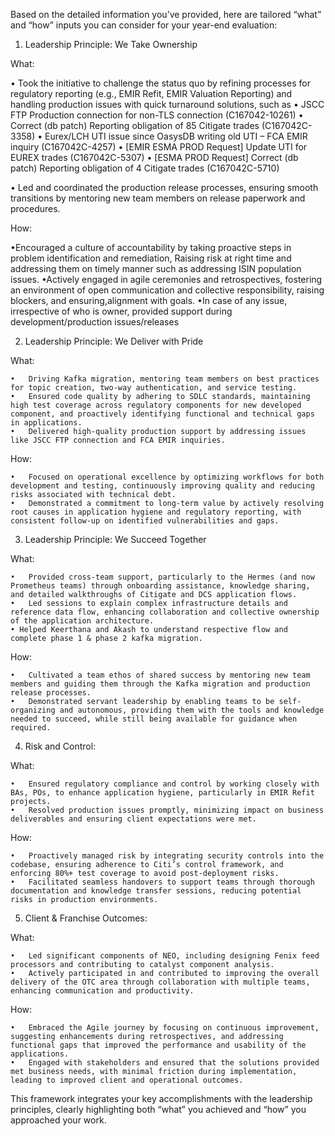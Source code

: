 Based on the detailed information you’ve provided, here are tailored “what” and “how” inputs you can consider for your year-end evaluation:

1. Leadership Principle: We Take Ownership

What:

•	Took the initiative to challenge the status quo by refining processes for regulatory reporting (e.g., EMIR Refit, EMIR Valuation Reporting) and handling production issues with quick turnaround solutions, such as 
	•	JSCC FTP Production connection for non-TLS connection (C167042-10261)
	•	Correct (db patch) Reporting obligation of 85 Citigate trades (C167042C-3358)
	•	Eurex/LCH UTI issue since OasysDB writing old UTI – FCA EMIR inquiry (C167042C-4257)
	•	[EMIR ESMA PROD Request] Update UTI for EUREX trades (C167042C-5307)
	•	[ESMA PROD Request] Correct (db patch) Reporting obligation of 4 Citigate trades (C167042C-5710)

•	Led and coordinated the production release processes, ensuring smooth transitions by mentoring new team members on release paperwork and procedures.

How:

•Encouraged a culture of accountability by taking proactive steps in problem identification and remediation, Raising risk at right time and addressing them on timely manner such as addressing ISIN population issues.
•Actively engaged in agile ceremonies and retrospectives, fostering an environment of open communication and collective responsibility, raising blockers, and ensuring,alignment with goals.
•In case of any issue, irrespective of who is owner, provided support during development/production issues/releases

2. Leadership Principle: We Deliver with Pride

What:

	•	Driving Kafka migration, mentoring team members on best practices for topic creation, two-way authentication, and service testing.
	•	Ensured code quality by adhering to SDLC standards, maintaining high test coverage across regulatory components for new developed component, and proactively identifying functional and technical gaps in applications.
	•	Delivered high-quality production support by addressing issues like JSCC FTP connection and FCA EMIR inquiries.

How:

	•	Focused on operational excellence by optimizing workflows for both development and testing, continuously improving quality and reducing risks associated with technical debt.
	•	Demonstrated a commitment to long-term value by actively resolving root causes in application hygiene and regulatory reporting, with consistent follow-up on identified vulnerabilities and gaps.

3. Leadership Principle: We Succeed Together

What:

	•	Provided cross-team support, particularly to the Hermes (and now Prometheus teams) through onboarding assistance, knowledge sharing, and detailed walkthroughs of Citigate and DCS application flows.
	•	Led sessions to explain complex infrastructure details and reference data flow, enhancing collaboration and collective ownership of the application architecture.
 	• Helped Keerthana and Akash to understand respective flow and complete phase 1 & phase 2 kafka migration.

How:

	•	Cultivated a team ethos of shared success by mentoring new team members and guiding them through the Kafka migration and production release processes.
	•	Demonstrated servant leadership by enabling teams to be self-organizing and autonomous, providing them with the tools and knowledge needed to succeed, while still being available for guidance when required.

4. Risk and Control:

What:

	•	Ensured regulatory compliance and control by working closely with BAs, POs, to enhance application hygiene, particularly in EMIR Refit projects.
	•	Resolved production issues promptly, minimizing impact on business deliverables and ensuring client expectations were met.

How:

	•	Proactively managed risk by integrating security controls into the codebase, ensuring adherence to Citi’s control framework, and enforcing 80%+ test coverage to avoid post-deployment risks.
	•	Facilitated seamless handovers to support teams through thorough documentation and knowledge transfer sessions, reducing potential risks in production environments.

5. Client & Franchise Outcomes:

What:

	•	Led significant components of NEO, including designing Fenix feed processors and contributing to catalyst component analysis.
	•	Actively participated in and contributed to improving the overall delivery of the OTC area through collaboration with multiple teams, enhancing communication and productivity.

How:

	•	Embraced the Agile journey by focusing on continuous improvement, suggesting enhancements during retrospectives, and addressing functional gaps that improved the performance and usability of the applications.
	•	Engaged with stakeholders and ensured that the solutions provided met business needs, with minimal friction during implementation, leading to improved client and operational outcomes.

This framework integrates your key accomplishments with the leadership principles, clearly highlighting both “what” you achieved and “how” you approached your work.
